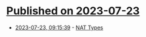 # [Published on 2023-07-23](index.md)

* [2023-07-23, 09:15:39](https://lobste.rs/s/1axagv/nat_types) - [NAT Types](https://www.roxlu.com/2021/070/nat-types)

